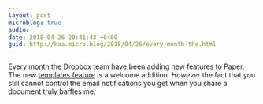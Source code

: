 ```yaml
---
layout: post
microblog: true
audio: 
date: 2018-04-26 20:41:43 +0400
guid: http://kaa.micro.blog/2018/04/26/every-month-the.html
---
```

Every month the Dropbox team have been adding new features to Paper. The new [templates feature](https://blogs.dropbox.com/dropbox/2018/04/dropbox-paper-templates/) is a welcome addition. _However_ the fact that you still cannot control the email notifications you get when you share a document truly baffles me. 

